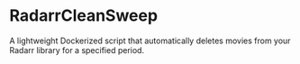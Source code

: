 # RadarrCleanSweep
A lightweight Dockerized script that automatically deletes movies from your Radarr library for a specified period. 
